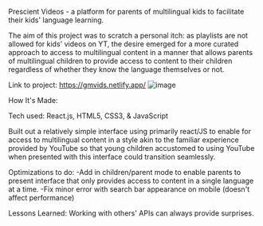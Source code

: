 Prescient Videos - a platform for parents of multilingual kids to facilitate their kids' language learning.

The aim of this project was to scratch a personal itch: as playlists are not allowed for kids' videos on YT, the desire emerged for a more curated approach to access to multilingual content in a manner that allows parents of multilingual children to provide access to content to their children regardless of whether they know the language themselves or not.

Link to project: https://gmvids.netlify.app/
![image](https://user-images.githubusercontent.com/102261261/222447748-e04a9d69-00fa-4033-ac53-ec0dc0d9dac5.png)


How It's Made:

Tech used: React.js, HTML5, CSS3, & JavaScript

Built out a relatively simple interface using primarily react/JS to enable for access to multilingual content in a style akin to the familiar experience provided by YouTube so that young children accustomed to using YouTube when presented with this interface could transition seamlessly.

Optimizations to do:
-Add in children/parent mode to enable parents to present interface that only provides access to content in a single language at a time.
-Fix minor error with search bar appearance on mobile (doesn't affect performance)


Lessons Learned:
Working with others' APIs can always provide surprises.
